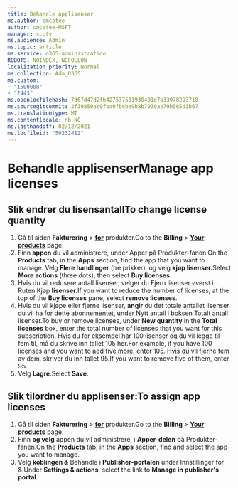 ```yaml
---
title: Behandle applisenser
ms.author: cmcatee
author: cmcatee-MSFT
manager: scotv
ms.audience: Admin
ms.topic: article
ms.service: o365-administration
ROBOTS: NOINDEX, NOFOLLOW
localization_priority: Normal
ms.collection: Adm_O365
ms.custom:
- "1500008"
- "2443"
ms.openlocfilehash: 7d67d47d2fb427537501930401d7a33978293718
ms.sourcegitcommit: 2f39850ac0fba9fbeba9b8b7939ae79b505d3b67
ms.translationtype: MT
ms.contentlocale: nb-NO
ms.lasthandoff: 02/12/2021
ms.locfileid: "50232412"
---
```

# <a name="manage-app-licenses"></a><span data-ttu-id="7f2ee-102">Behandle applisenser</span><span class="sxs-lookup"><span data-stu-id="7f2ee-102">Manage app licenses</span></span>

## <a name="to-change-license-quantity"></a><span data-ttu-id="7f2ee-103">Slik endrer du lisensantall</span><span class="sxs-lookup"><span data-stu-id="7f2ee-103">To change license quantity</span></span>

1. <span data-ttu-id="7f2ee-104">Gå til siden **Fakturering**  >  **[for](https://go.microsoft.com/fwlink/p/?linkid=842054)** produkter.</span><span class="sxs-lookup"><span data-stu-id="7f2ee-104">Go to the **Billing** > **[Your products](https://go.microsoft.com/fwlink/p/?linkid=842054)** page.</span></span>
2. <span data-ttu-id="7f2ee-105">Finn **appen** du vil  administrere, under Apper på Produkter-fanen.</span><span class="sxs-lookup"><span data-stu-id="7f2ee-105">On the **Products** tab, in the **Apps** section, find the app that you want to manage.</span></span> <span data-ttu-id="7f2ee-106">Velg **Flere handlinger** (tre prikker), og velg **kjøp lisenser.**</span><span class="sxs-lookup"><span data-stu-id="7f2ee-106">Select **More actions** (three dots), then select **Buy licenses**.</span></span>
3. <span data-ttu-id="7f2ee-107">Hvis du vil redusere antall lisenser, velger  du Fjern lisenser øverst i Ruten Kjøp **lisenser.**</span><span class="sxs-lookup"><span data-stu-id="7f2ee-107">If you want to reduce the number of licenses, at the top of the **Buy licenses** pane, select **remove licenses**.</span></span>
4. <span data-ttu-id="7f2ee-108">Hvis du vil kjøpe eller fjerne  lisenser, **angir** du det totale antallet lisenser du vil ha for dette abonnementet, under Nytt antall i boksen Totalt antall lisenser.</span><span class="sxs-lookup"><span data-stu-id="7f2ee-108">To buy or remove licenses, under **New quantity** in the **Total licenses** box, enter the total number of licenses that you want for this subscription.</span></span> <span data-ttu-id="7f2ee-109">Hvis du for eksempel har 100 lisenser og du vil legge til fem til, må du skrive inn tallet 105 her.</span><span class="sxs-lookup"><span data-stu-id="7f2ee-109">For example, if you have 100 licenses and you want to add five more, enter 105.</span></span> <span data-ttu-id="7f2ee-110">Hvis du vil fjerne fem av dem, skriver du inn tallet 95.</span><span class="sxs-lookup"><span data-stu-id="7f2ee-110">If you want to remove five of them, enter 95.</span></span>
5. <span data-ttu-id="7f2ee-111">Velg **Lagre**.</span><span class="sxs-lookup"><span data-stu-id="7f2ee-111">Select **Save**.</span></span>

## <a name="to-assign-app-licenses"></a><span data-ttu-id="7f2ee-112">Slik tilordner du applisenser:</span><span class="sxs-lookup"><span data-stu-id="7f2ee-112">To assign app licenses</span></span>

1. <span data-ttu-id="7f2ee-113">Gå til siden **Fakturering**  >  **[for](https://go.microsoft.com/fwlink/p/?linkid=842054)** produkter.</span><span class="sxs-lookup"><span data-stu-id="7f2ee-113">Go to the **Billing** > **[Your products](https://go.microsoft.com/fwlink/p/?linkid=842054)** page.</span></span>
2. <span data-ttu-id="7f2ee-114">Finn **og velg** appen du vil administrere, i **Apper-delen** på Produkter-fanen.</span><span class="sxs-lookup"><span data-stu-id="7f2ee-114">On the **Products** tab, in the **Apps** section, find and select the app you want to manage.</span></span>
3. <span data-ttu-id="7f2ee-115">Velg **koblingen &** Behandle i **Publisher-portalen** under Innstillinger for &.</span><span class="sxs-lookup"><span data-stu-id="7f2ee-115">Under **Settings & actions**, select the link to **Manage in publisher's portal**.</span></span>